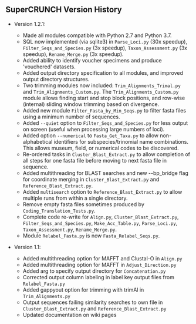 ## SuperCRUNCH Version History

- Version 1.2.1:
  - Made all modules compatible with Python 2.7 and Python 3.7.
  - SQL now implemented (via sqlite3) in `Parse_Loci.py` (30x speedup), `Filter_Seqs_and_Species.py` (3x speedup), `Taxon_Assessment.py` (3x speedup), `Rename_Merge.py` (3x speedup).
  - Added ability to identify voucher specimens and produce 'vouchered' datasets.
  - Added output directory specification to all modules, and improved output directory structures.
  - Two trimming modules now included: `Trim_Alignments_Trimal.py` and `Trim_Alignments_Custom.py`. The `Trim_Alignments_Custom.py` module allows finding start and stop block positions, and row-wise (internal) sliding window trimming based on divergence.
  - Added new module `Filter_Fasta_by_Min_Seqs.py` to filter fasta files using a minimum number of sequences.
  - Added `--quiet` option to `Filter_Seqs_and_Species.py` for less output on screen (useful when processing large numbers of loci).
  - Added option `--numerical` to `Fasta_Get_Taxa.py` to allow non-alphabetical identifiers for subspecies/trinomial name combinations. This allows museum, field, or numerical codes to be discovered.
  - Re-ordered tasks in `Cluster_Blast_Extract.py` to allow completion of all steps for one fasta file before moving to next fasta file in sequence.
  - Added multithreading for BLAST searches and new --bp_bridge flag for coordinate merging in `Cluster_Blast_Extract.py` and `Reference_Blast_Extract.py`.
  - Added `multisearch` option to `Reference_Blast_Extract.py` to allow multiple runs from within a single directory.
  - Remove empty fasta files sometimes produced by `Coding_Translation_Tests.py`.
  - Complete code re-write for `Align.py`, `Cluster_Blast_Extract.py`, `Filter_Seqs_and_Species.py`, `Make_Acc_Table.py`, `Parse_Loci.py`, `Taxon_Assessment.py`, `Rename_Merge.py`.
  - Module `Relabel_Fasta.py` is now `Fasta_Relabel_Seqs.py`.
    
- Version 1.1:
  - Added multithreading option for MAFFT and Clustal-O in `Align.py`
  - Added multithreading option for MAFFT in `Adjust_Direction.py`
  - Added arg to specify output directory for `Concatenation.py`
  - Corrected output column labeling in label key output files from `Relabel_Fasta.py`
  - Added gappyout option for trimming with trimAl in `Trim_Alignments.py`
  - Output sequences failing similarity searches to own file in `Cluster_Blast_Extract.py` and `Reference_Blast_Extract.py`
  - Updated documentation on wiki pages
  